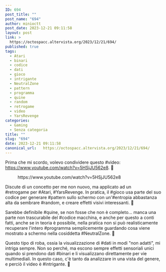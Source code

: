 ```yaml
---
ID: 694
post_title: ""
post_name: "694"
author: minioctt
post_date: 2023-12-21 09:11:58
layout: post
link: >
  https://octospacc.altervista.org/2023/12/21/694/
published: true
tags:
  - Atari
  - binari
  - codice
  - dati
  - gioco
  - intrigante
  - NeutralZone
  - pattern
  - programma
  - quine
  - random
  - retrogame
  - video
  - YarsRevenge
categories:
  - Gaming
  - Senza categoria
title: ""
slug: "694"
date: 2023-12-21 09:11:58
canonical_url:   https://octospacc.altervista.org/2023/12/21/694/
---
```

<!-- wp:paragraph -->
<p markdown="1">Prima che mi scordo, volevo condividere questo #video: <a href="https://www.youtube.com/watch?v=5HSjJU562e8">https://www.youtube.com/watch?v=5HSjJU562e8</a>. 🎥</p>
<!-- /wp:paragraph -->

<!-- wp:paragraph -->
<p markdown="1"></p>
<!-- /wp:paragraph -->

<!-- wp:embed {"url":"https://www.youtube.com/watch?v=5HSjJU562e8","providerNameSlug":"youtube","responsive":true} -->
<figure class="wp-block-embed is-provider-youtube wp-block-embed-youtube"><div class="wp-block-embed__wrapper">
https://www.youtube.com/watch?v=5HSjJU562e8
</div></figure>
<!-- /wp:embed -->

<!-- wp:paragraph -->
<p markdown="1"></p>
<!-- /wp:paragraph -->

<!-- wp:paragraph -->
<p markdown="1">Discute di un concetto per me non nuovo, ma applicato ad un <br>#retrogame per #Atari, #YarsRevenge. In pratica, il #gioco usa parte del suo codice per generare #pattern sullo schermo con un'#entropia abbastanza alta da sembrare #random, e creare effetti visivi interessanti. 🎇</p>
<!-- /wp:paragraph -->

<!-- wp:paragraph -->
<p markdown="1">Sarebbe definibile #quine, se non fosse che non è completo... manca una parte non trascurabile del #codice macchina, e anche per questo a conti fatti, anche se in teoria è possibile, nella pratica non si può realisticamente recuperare l'intero #programma semplicemente guardando cosa viene mostrato a schermo nella cosiddetta #NeutralZone. 🧱</p>
<!-- /wp:paragraph -->

<!-- wp:paragraph -->
<p markdown="1">Questo tipo di roba, ossia la visualizzazione di #dati in modi "non adatti", mi intriga sempre. Non so perché, ma escono sempre effetti sensoriali unici quando si prendono dati #binari e li visualizzano direttamente per vie multimediali. In questo caso, c'è tanto da analizzare in una vista del genere, e perciò il video è #intrigante. 🪬</p>
<!-- /wp:paragraph -->